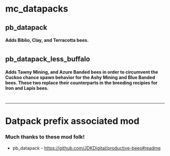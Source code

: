 # mc_datapacks

## pb_datapack
#### Adds Biblio, Clay, and Terracotta bees.
#
## pb_datapack_less_buffalo
#### Adds Tawny Mining, and Azure Banded bees in order to circumvent the Cuckoo chance spawn behavior for the Ashy Mining and Blue Banded bees. These two replace their counterparts in the breeding recipies for Iron and Lapis bees.

#

*** 
# Datpack prefix associated mod
### Much thanks to these mod folk!
- pb_datapack - https://github.com/JDKDigital/productive-bees#readme